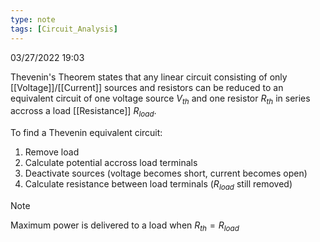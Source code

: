 ```yaml
---
type: note
tags: [Circuit_Analysis]
---
```

03/27/2022 19:03

  

Thevenin's Theorem states that any linear circuit consisting of only [[Voltage]]/[[Current]] sources and resistors can be reduced to an equivalent circuit of one voltage source $V_{th}$ and one resistor $R_{th}$ in series accross a load [[Resistance]] $R_{load}$.

To find a Thevenin equivalent circuit:
1. Remove load
2. Calculate potential accross load terminals
3. Deactivate sources (voltage becomes short, current becomes open)
4. Calculate resistance between load terminals ($R_{load}$ still removed)

>[!note]
>Maximum power is delivered to a load when $R_{th}=R_{load}$
